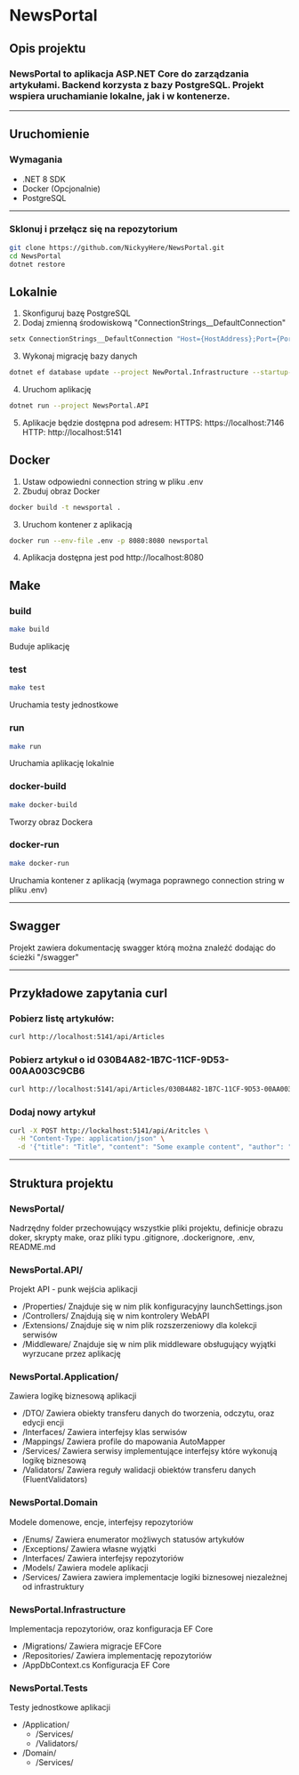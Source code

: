 # NewsPortal
## Opis projektu

### NewsPortal to aplikacja ASP.NET Core do zarządzania artykułami. Backend korzysta z bazy PostgreSQL. Projekt wspiera uruchamianie lokalne, jak i w kontenerze.
---
## Uruchomienie

### Wymagania
- .NET 8 SDK
- Docker (Opcjonalnie)
- PostgreSQL

---

### Sklonuj i przełącz się na repozytorium
```bash
git clone https://github.com/NickyyHere/NewsPortal.git
cd NewsPortal
dotnet restore
```

## Lokalnie

1. Skonfiguruj bazę PostgreSQL
2. Dodaj zmienną środowiskową "ConnectionStrings__DefaultConnection"
```bash
setx ConnectionStrings__DefaultConnection "Host={HostAddress};Port={PortNumber};Username={Username};Password={Password};Database={DatabaseName}"
```
3. Wykonaj migrację bazy danych
```bash
dotnet ef database update --project NewPortal.Infrastructure --startup-project NewsPortal.API
```
4. Uruchom aplikację
```bash
dotnet run --project NewsPortal.API
```
5. Aplikacje będzie dostępna pod adresem:
HTTPS: https://localhost:7146
HTTP: http://localhost:5141

## Docker

1. Ustaw odpowiedni connection string w pliku .env
2. Zbuduj obraz Docker
```bash
docker build -t newsportal .
```
3. Uruchom kontener z aplikacją
```bash
docker run --env-file .env -p 8080:8080 newsportal
```
4. Aplikacja dostępna jest pod http://localhost:8080

## Make

### build
```bash
make build
```
Buduje aplikację
### test
```bash
make test
```
Uruchamia testy jednostkowe
### run
```bash
make run
```
Uruchamia aplikację lokalnie
### docker-build
```bash
make docker-build
```
Tworzy obraz Dockera
### docker-run
```bash
make docker-run
```
Uruchamia kontener z aplikacją (wymaga poprawnego connection string w pliku .env)

---

## Swagger

Projekt zawiera dokumentację swagger którą można znaleźć dodając do ścieżki "/swagger"

---

## Przykładowe zapytania curl

### Pobierz listę artykułów:
```bash
curl http://localhost:5141/api/Articles
```
### Pobierz artykuł o id 030B4A82-1B7C-11CF-9D53-00AA003C9CB6
```bash
curl http://localhost:5141/api/Articles/030B4A82-1B7C-11CF-9D53-00AA003C9CB6
```
### Dodaj nowy artykuł
```bash
curl -X POST http://lockalhost:5141/api/Aritcles \
  -H "Content-Type: application/json" \
  -d '{"title": "Title", "content": "Some example content", "author": "Autor", "categoryId": "030B4A82-1B7C-11CF-9D53-00AA003C9CB6"}'
```

---

## Struktura projektu

### NewsPortal/
Nadrzędny folder przechowujący wszystkie pliki projektu, definicje obrazu doker, skrypty make, oraz pliki typu .gitignore, .dockerignore, .env, README.md
### NewsPortal.API/
Projekt API - punk wejścia aplikacji
- /Properties/
Znajduje się w nim plik konfiguracyjny launchSettings.json
- /Controllers/
Znajdują się w nim kontrolery WebAPI
- /Extensions/
Znajduje się w nim plik rozszerzeniowy dla kolekcji serwisów
- /Middleware/
Znajduje się w nim plik middleware obsługujący wyjątki wyrzucane przez aplikację
### NewsPortal.Application/
Zawiera logikę biznesową aplikacji
- /DTO/
Zawiera obiekty transferu danych do tworzenia, odczytu, oraz edycji encji
- /Interfaces/
Zawiera interfejsy klas serwisów
- /Mappings/
Zawiera profile do mapowania AutoMapper
- /Services/
Zawiera serwisy implementujące interfejsy które wykonują logikę biznesową
- /Validators/
Zawiera reguły walidacji obiektów transferu danych (FluentValidators)
### NewsPortal.Domain
Modele domenowe, encje, interfejsy repozytoriów
- /Enums/
Zawiera enumerator możliwych statusów artykułów
- /Exceptions/
Zawiera własne wyjątki
- /Interfaces/
Zawiera interfejsy repozytoriów
- /Models/
Zawiera modele aplikacji
- /Services/
Zawiera zawiera implementacje logiki biznesowej niezależnej od infrastruktury
### NewsPortal.Infrastructure
Implementacja repozytoriów, oraz konfiguracja EF Core
- /Migrations/
Zawiera migracje EFCore
- /Repositories/
Zawiera implementację repozytoriów
- /AppDbContext.cs
Konfiguracja EF Core
### NewsPortal.Tests
Testy jednostkowe aplikacji
- /Application/
  - /Services/
  - /Validators/
- /Domain/
  - /Services/
